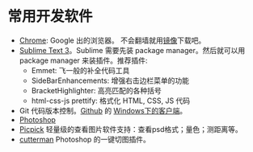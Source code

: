 # 常用开发软件
* [Chrome](http://www.google.cn/intl/zh-cn/chrome/browser/desktop/index.html): Google 出的浏览器。 不会翻墙就用[镜像](http://www.nruan.com/35365.html)下载吧。
* [Sublime Text 3](http://www.sublimetext.com/3)。Sublime 需要先装 package manager。然后就可以用 package manager 来装插件。推荐插件:
  * Emmet: 飞一般的补全代码工具
  * SideBarEnhancements: 增强右击边栏菜单的功能
  * BracketHighlighter: 高亮匹配的各种括号
  * html-css-js prettify: 格式化 HTML, CSS, JS 代码
* Git 代码版本控制。[Github](https://github.com/) 的 [Windows下的客户端](https://windows.github.com/)。
* [Photoshop](http://www.photoshop.com/)
* [Picpick](http://www.picpick.org/en/) 轻量级的查看图片软件支持：查看psd格式；量色；测距离等。
* [cutterman](http://www.cutterman.cn/cutterman/feature) Photoshop 的一键切图插件。

